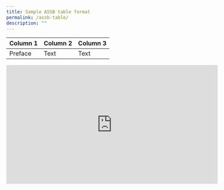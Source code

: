 ```yaml
---
title: Sample ASSB table format
permalink: /assb-table/
description: ""
---
```

| Column 1 | Column 2 | Column 3 |
| -------- | -------- | -------- |
| Preface     | Text     | Text     |

<iframe width="560" height="315" src="https://www.youtube.com/embed/8iEBaBbe-yk" title="YouTube video player" frameborder="0" allow="accelerometer; autoplay; clipboard-write; encrypted-media; gyroscope; picture-in-picture" allowfullscreen=""></iframe>